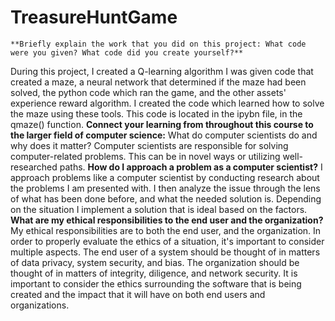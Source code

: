 # TreasureHuntGame


    **Briefly explain the work that you did on this project: What code were you given? What code did you create yourself?**
During this project, I created a Q-learning algorithm
I was given code that created a maze, a neural network that determined if the maze had been solved, the python code which ran the game, and the other assets' experience reward algorithm. 
I created the code which learned how to solve the maze using these tools. This code is located in the ipybn file, in the qmaze() function. 
    **Connect your learning from throughout this course to the larger field of computer science:**
What do computer scientists do and why does it matter?
Computer scientists are responsible for solving computer-related problems. This can be in novel ways or utilizing well-researched paths. 
    **How do I approach a problem as a computer scientist?**
I approach problems like a computer scientist by conducting research about the problems I am presented with. I then analyze the issue through the lens of what has been done before, and what the needed solution is. Depending on the situation I implement a solution that is ideal based on the factors.
    **What are my ethical responsibilities to the end user and the organization?**
My ethical responsibilities are to both the end user, and the organization. In order to properly evaluate the ethics of a situation, it's important to consider multiple aspects. The end user of a system should be thought of in matters of data privacy, system security, and bias. The organization should be thought of in matters of integrity, diligence, and network security. It is important to consider the ethics surrounding the software that is being created and the impact that it will have on both end users and organizations. 
